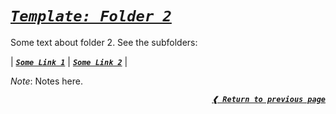 [previous]: https://github.com/dreisss/template

# [**_`Template: Folder 2`_**](#template-folder-2)

Some text about folder 2. See the subfolders:

| [**_`Some Link 1`_**](# "Link Tooltip")
| [**_`Some Link 2`_**](# "Link Tooltip") |

_Note_: Notes here.

<div align="right">

[**_`❰ Return to previous page`_**][previous]

</div>
